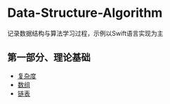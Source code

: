# Data-Structure-Algorithm
记录数据结构与算法学习过程，示例以Swift语言实现为主

## 第一部分、理论基础
* [复杂度](https://github.com/FreakLee/Data-Structure-Algorithm/blob/main/Notes/01-%E5%A4%8D%E6%9D%82%E5%BA%A6.md)
* [数组](https://github.com/FreakLee/Data-Structure-Algorithm/blob/main/Notes/02-%E6%95%B0%E7%BB%84.md)
* [链表](https://github.com/FreakLee/Data-Structure-Algorithm/blob/main/Notes/03-%E9%93%BE%E8%A1%A8.md)
